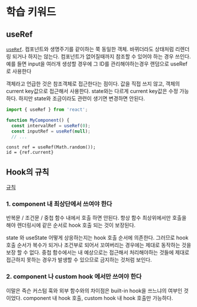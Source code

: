 # 학습 키워드

## useRef

[`useRef`](https://react.dev/reference/react/useRef). 컴포넌트와 생명주기를 같이하는 쭉 동일한 객체. 바뀌더라도 상태처럼 리렌더링 되거나 하지는 않는다. 컴포넌트가 없어질때까지 참조할 수 있어야 하는 경우 쓰인다. 예를 들면 input을 여러개 생성할 경우에 그 ID를 관리해야하는경우 랜덤으로 useRef로 사용한다

객체라고 언급한 것은 참조객체로 접근한다는 점이다. 값을 직접 쓰지 않고, 객체의 current key값으로 접근해서 사용한다. state와는 다르게 current key값은 수정 가능하다. 하지만 state와 조금이라도 관련이 생기면 변경하면 안된다.

```typescript
import { useRef } from 'react';

function MyComponent() {
  const intervalRef = useRef(0);
  const inputRef = useRef(null);
  // ...
```

```text
const ref = useRef(Math.random());
id = {ref.current}
```

## Hook의 규칙

[규칙](https://ko.legacy.reactjs.org/docs/hooks-rules.html)

### 1. component 내 최상단에서 쓰여야 한다

반복문 / 조건문 / 중첩 함수 내에서 호출 하면 안된다. 항상 함수 최상위에서만 호출을 해야 렌더링시에 같은 순서로 hook 호출 되는 것이 보장된다.

state 와 useState 어떻게 상응하는지는 hook 호출 순서에 의존한다. 그러므로 hook 호출 순서가 복수가 되거나 조건부로 되어서 꼬여버리는 경우에는 제대로 동작하는 것을 보장 할 수 없다. 중첩 함수에서는 내 예상으로는 접근해서 처리해야하는 것들에 제대로 접근하지 못하는 경우가 발생할 수 있으므로 금지하는 것처럼 보인다.

### 2. component 나 custom hook 에서만 쓰여야 한다

이말은 즉슨 커스텀 훅와 외부 함수와의 차이점은 built-in hook을 쓰느냐의 여부인 것이었다. component 내 hook 호출, custom hook 내 hook 호출만 가능하다.
